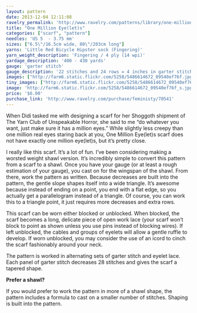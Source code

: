```yaml
---
layout: pattern
date: 2013-12-04 12:11:08
ravelry_permalink: 'http://www.ravelry.com/patterns/library/one-million-eyelets'
title: "One Million Eye(let)s"
categories: ["scarf", "pattern"]
needles: 'US 5  - 3.75 mm'
sizes: ["6.5\"/16.5cm wide, 80\"/203cm long"]
yarns: 'Little Red Bicycle Hipster sock (Fingering)'
yarn_weight_description: 'Fingering / 4 ply (14 wpi)'
yardage_description: '400 - 430 yards'
gauge: 'garter stitch'
gauge_description: '22 stitches and 24 rows = 4 inches in garter stitch'
images: ["http://farm6.static.flickr.com/5258/5486614672_09540ef76f.jpg", "http://farm6.static.flickr.com/5013/5486614712_431be9c6a9.jpg", "http://farm6.static.flickr.com/5011/5486614800_f8a677abdc.jpg", "http://farm6.static.flickr.com/5298/5486018869_86f0629c4f.jpg", "http://images4-d.ravelrycache.com/uploads/feministy/55927245/shoggoth_008fix_medium.jpg", "http://farm6.static.flickr.com/5256/5486614890_67241fc031.jpg", "http://farm6.static.flickr.com/5016/5486018977_40733050e5.jpg"]
tiny_images: ["http://farm6.static.flickr.com/5258/5486614672_09540ef76f_s.jpg", "http://farm6.static.flickr.com/5013/5486614712_431be9c6a9_s.jpg", "http://farm6.static.flickr.com/5011/5486614800_f8a677abdc_s.jpg", "http://farm6.static.flickr.com/5298/5486018869_86f0629c4f_s.jpg", "http://images4.ravelrycache.com/uploads/feministy/55927245/shoggoth_008fix_square.jpg", "http://farm6.static.flickr.com/5256/5486614890_67241fc031_s.jpg", "http://farm6.static.flickr.com/5016/5486018977_40733050e5_s.jpg"]
image: 'http://farm6.static.flickr.com/5258/5486614672_09540ef76f_s.jpg'
price: '$6.00'
purchase_link: 'http://www.ravelry.com/purchase/feministy/70541'
---
```

<p>When Didi tasked me with designing a scarf for her Shoggoth shipment of The Yarn Club of Unspeakable Horror, she said to me “do whatever you want, just make sure it has a million eyes.” While slightly less creepy than one million real eyes staring back at you, One Million Eye(let)s scarf does not have exactly one million eye(let)s, but it’s pretty close.</p>

<p>I really like this scarf. It’s a lot of fun. I’ve been considering making a worsted weight shawl version. It’s incredibly simple to convert this pattern from a scarf to a shawl. Once you have your gauge (or at least a rough estimation of your gauge), you cast on for the wingspan of the shawl. From there, work the pattern as written. Because decreases are built into the pattern, the gentle slope shapes itself into a wide triangle. It’s awesome because instead of ending on a point, you end with a flat edge, so you actually get a parallelogram instead of a triangle. Of course, you can work this to a triangle point, it just requires more decreases and extra rows.</p>

<p>This scarf can be worn either blocked or unblocked. When blocked, the scarf becomes a long, delicate piece of open work lace (your scarf won’t block to point as shown unless you use pins instead of blocking wires). If left unblocked, the cables and groups of eyelets will allow a gentle ruffle to develop. If worn unblocked, you may consider the use of an icord to cinch the scarf fashionably around your neck.</p>

<p>The pattern is worked in alternating sets of garter stitch and eyelet lace. Each panel of garter stitch decreases 28 stitches and gives the scarf a tapered shape.</p>

<p><strong>Prefer a shawl?</strong></p>

<p>If you would prefer to work the pattern in more of a shawl shape, the pattern includes a formula to cast on a smaller number of stitches. Shaping is built into the pattern.</p>